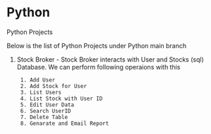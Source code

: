 # Python
Python Projects

Below is the list of Python Projects under Python main branch
1) Stock Broker - Stock Broker interacts with User and Stocks (sql) Database. We can perform following operaions with this

        1. Add User
        2. Add Stock for User
        3. List Users
        4. List Stock with User ID
        5. Edit User Data
        6. Search UserID
        7. Delete Table
        8. Genarate and Email Report

